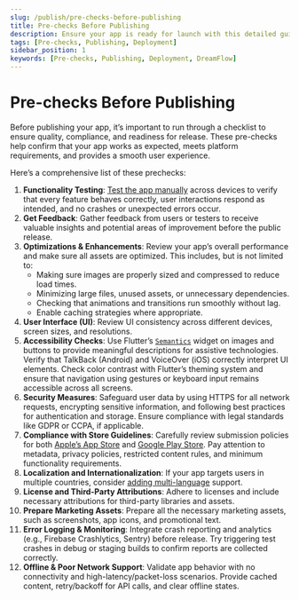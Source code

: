 ```yaml
---
slug: /publish/pre-checks-before-publishing
title: Pre-checks Before Publishing
description: Ensure your app is ready for launch with this detailed guide on essential pre-publishing checks.
tags: [Pre-checks, Publishing, Deployment]
sidebar_position: 1
keywords: [Pre-checks, Publishing, Deployment, DreamFlow]
---
```


# Pre-checks Before Publishing
Before publishing your app, it’s important to run through a checklist to ensure quality, compliance, and readiness for release. These pre-checks help confirm that your app works as expected, meets platform requirements, and provides a smooth user experience.

Here’s a comprehensive list of these prechecks:

1. **Functionality Testing**: [Test the app manually](../test/test-on-mobile-device.md) across devices to verify that every feature behaves correctly, user interactions respond as intended, and no crashes or unexpected errors occur.
2. **Get Feedback**: Gather feedback from users or testers to receive valuable insights and potential areas of improvement before the public release.
3. **Optimizations & Enhancements**: Review your app’s overall performance and make sure all assets are optimized. This includes, but is not limited to:
    - Making sure images are properly sized and compressed to reduce load times.
    - Minimizing large files, unused assets, or unnecessary dependencies.
    - Checking that animations and transitions run smoothly without lag.
    - Enable caching strategies where appropriate.
4. **User Interface (UI)**: Review UI consistency across different devices, screen sizes, and resolutions.
5. **Accessibility Checks**: Use Flutter’s [`Semantics`](https://api.flutter.dev/flutter/widgets/Semantics-class.html) widget on images and buttons to provide meaningful descriptions for assistive technologies. Verify that TalkBack (Android) and VoiceOver (iOS) correctly interpret UI elements. Check color contrast with Flutter’s theming system and ensure that navigation using gestures or keyboard input remains accessible across all screens.
6. **Security Measures**: Safeguard user data by using HTTPS for all network requests, encrypting sensitive information, and following best practices for authentication and storage. Ensure compliance with legal standards like GDPR or CCPA, if applicable.
7. **Compliance with Store Guidelines**: Carefully review submission policies for both [Apple’s App Store](https://developer.apple.com/app-store/review/guidelines/) and [Google Play Store](https://play.google/developer-content-policy/). Pay attention to metadata, privacy policies, restricted content rules, and minimum functionality requirements.
8. **Localization and Internationalization**: If your app targets users in multiple countries, consider [adding multi-language](https://docs.flutter.dev/ui/accessibility-and-internationalization/internationalization) support.
9. **License and Third-Party Attributions**: Adhere to licenses and include necessary attributions for third-party libraries and assets.
10. **Prepare Marketing Assets**: Prepare all the necessary marketing assets, such as screenshots, app icons, and promotional text.
11. **Error Logging & Monitoring**: Integrate crash reporting and analytics (e.g., Firebase Crashlytics, Sentry) before release. Try triggering test crashes in debug or staging builds to confirm reports are collected correctly.
12. **Offline & Poor Network Support**: Validate app behavior with no connectivity and high-latency/packet-loss scenarios. Provide cached content, retry/backoff for API calls, and clear offline states.